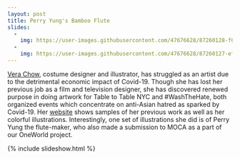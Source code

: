 ```yaml
---
layout: post
title: Perry Yung's Bamboo Flute
slides:
  -
    img: https://user-images.githubusercontent.com/47676628/87260128-f050ba80-c47d-11ea-850a-1c70c774b966.jpg
  -
    img: https://user-images.githubusercontent.com/47676628/87260127-ef1f8d80-c47d-11ea-9912-f089e1176b44.jpg
---
```


[Vera Chow](https://www.instagram.com/verachowdesigns/), costume designer and illustrator, has struggled as an artist due to the detrimental economic impact of Covid-19. Though she has lost her previous job as a film and television designer, she has discovered renewed purpose in doing artwork for Table to Table NYC and #WashTheHate, both organized events which concentrate on anti-Asian hatred as sparked by Covid-19. Her [website](https://verachow.com/) shows samples of her previous work as well as her colorful illustrations. Interestingly, one set of illustrations she did is of Perry Yung the flute-maker, who also made a submission to MOCA as a part of our OneWorld project. 

{% include slideshow.html %}
